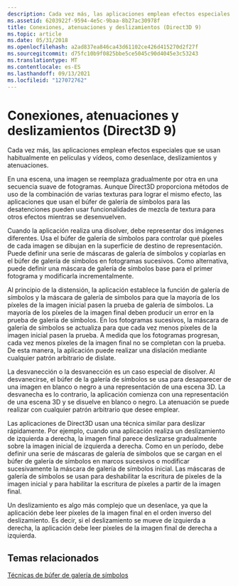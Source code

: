 ```yaml
---
description: Cada vez más, las aplicaciones emplean efectos especiales que se usan habitualmente en películas y vídeos, como desenlace, deslizamientos y atenuaciones.
ms.assetid: 6203922f-9594-4e5c-9baa-8b27ac30978f
title: Conexiones, atenuaciones y deslizamientos (Direct3D 9)
ms.topic: article
ms.date: 05/31/2018
ms.openlocfilehash: a2ad837ea846ca43d61102ce426d415270d2f27f
ms.sourcegitcommit: d75fc10b9f0825bbe5ce5045c90d4045e3c53243
ms.translationtype: MT
ms.contentlocale: es-ES
ms.lasthandoff: 09/13/2021
ms.locfileid: "127072762"
---
```

# <a name="dissolves-fades-and-swipes-direct3d-9"></a>Conexiones, atenuaciones y deslizamientos (Direct3D 9)

Cada vez más, las aplicaciones emplean efectos especiales que se usan habitualmente en películas y vídeos, como desenlace, deslizamientos y atenuaciones.

En una escena, una imagen se reemplaza gradualmente por otra en una secuencia suave de fotogramas. Aunque Direct3D proporciona métodos de uso de la combinación de varias texturas para lograr el mismo efecto, las aplicaciones que usan el búfer de galería de símbolos para las desatenciones pueden usar funcionalidades de mezcla de textura para otros efectos mientras se desenvuelven.

Cuando la aplicación realiza una disolver, debe representar dos imágenes diferentes. Usa el búfer de galería de símbolos para controlar qué píxeles de cada imagen se dibujan en la superficie de destino de representación. Puede definir una serie de máscaras de galería de símbolos y copiarlas en el búfer de galería de símbolos en fotogramas sucesivos. Como alternativa, puede definir una máscara de galería de símbolos base para el primer fotograma y modificarla incrementalmente.

Al principio de la distensión, la aplicación establece la función de galería de símbolos y la máscara de galería de símbolos para que la mayoría de los píxeles de la imagen inicial pasen la prueba de galería de símbolos. La mayoría de los píxeles de la imagen final deben producir un error en la prueba de galería de símbolos. En los fotogramas sucesivos, la máscara de galería de símbolos se actualiza para que cada vez menos píxeles de la imagen inicial pasen la prueba. A medida que los fotogramas progresan, cada vez menos píxeles de la imagen final no se completan con la prueba. De esta manera, la aplicación puede realizar una dislación mediante cualquier patrón arbitrario de dislate.

La desvanección o la desvanección es un caso especial de disolver. Al desvanecirse, el búfer de la galería de símbolos se usa para desaparecer de una imagen en blanco o negro a una representación de una escena 3D. La desvanecha es lo contrario, la aplicación comienza con una representación de una escena 3D y se disuelve en blanco o negro. La atenuación se puede realizar con cualquier patrón arbitrario que desee emplear.

Las aplicaciones de Direct3D usan una técnica similar para deslizar rápidamente. Por ejemplo, cuando una aplicación realiza un deslizamiento de izquierda a derecha, la imagen final parece deslizarse gradualmente sobre la imagen inicial de izquierda a derecha. Como en un período, debe definir una serie de máscaras de galería de símbolos que se cargan en el búfer de galería de símbolos en marcos sucesivos o modificar sucesivamente la máscara de galería de símbolos inicial. Las máscaras de galería de símbolos se usan para deshabilitar la escritura de píxeles de la imagen inicial y para habilitar la escritura de píxeles a partir de la imagen final.

Un deslizamiento es algo más complejo que un desenlace, ya que la aplicación debe leer píxeles de la imagen final en el orden inverso del deslizamiento. Es decir, si el deslizamiento se mueve de izquierda a derecha, la aplicación debe leer píxeles de la imagen final de derecha a izquierda.

## <a name="related-topics"></a>Temas relacionados

<dl> <dt>

[Técnicas de búfer de galería de símbolos](stencil-buffer-techniques.md)
</dt> </dl>

 

 




